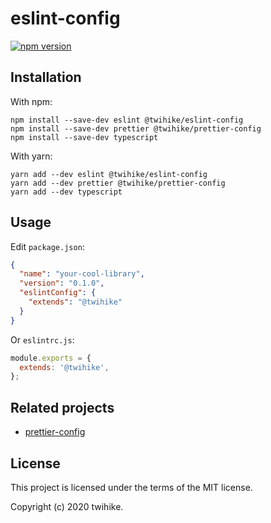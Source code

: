 # eslint-config

[![npm version](https://badge.fury.io/js/%40twihike%2Feslint-config.svg)](https://badge.fury.io/js/%40twihike%2Feslint-config)

## Installation

With npm:

```shell
npm install --save-dev eslint @twihike/eslint-config
npm install --save-dev prettier @twihike/prettier-config
npm install --save-dev typescript
```

With yarn:

```shell
yarn add --dev eslint @twihike/eslint-config
yarn add --dev prettier @twihike/prettier-config
yarn add --dev typescript
```

## Usage

Edit `package.json`:

```json
{
  "name": "your-cool-library",
  "version": "0.1.0",
  "eslintConfig": {
    "extends": "@twihike"
  }
}
```

Or `eslintrc.js`:

```javascript
module.exports = {
  extends: '@twihike',
};
```

## Related projects

- [prettier-config](https://github.com/twihike/config-js/packages/prettier-config)

## License

This project is licensed under the terms of the MIT license.

Copyright (c) 2020 twihike.
